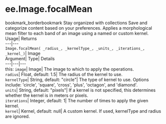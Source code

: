  
#  ee.Image.focalMean 
bookmark_borderbookmark Stay organized with collections  Save and categorize content based on your preferences. 
Applies a morphological mean filter to each band of an image using a named or custom kernel. 
Usage| Returns  
---|---  
`Image.focalMean( _radius_, _kernelType_, _units_, _iterations_, _kernel_)`| Image  
Argument| Type| Details  
---|---|---  
this: `image`| Image| The image to which to apply the operations.  
`radius`| Float, default: 1.5| The radius of the kernel to use.  
`kernelType`| String, default: "circle"| The type of kernel to use. Options include: 'circle', 'square', 'cross', 'plus', 'octagon', and 'diamond'.  
`units`| String, default: "pixels"| If a kernel is not specified, this determines whether the kernel is in meters or pixels.  
`iterations`| Integer, default: 1| The number of times to apply the given kernel.  
`kernel`| Kernel, default: null| A custom kernel. If used, kernelType and radius are ignored.  
